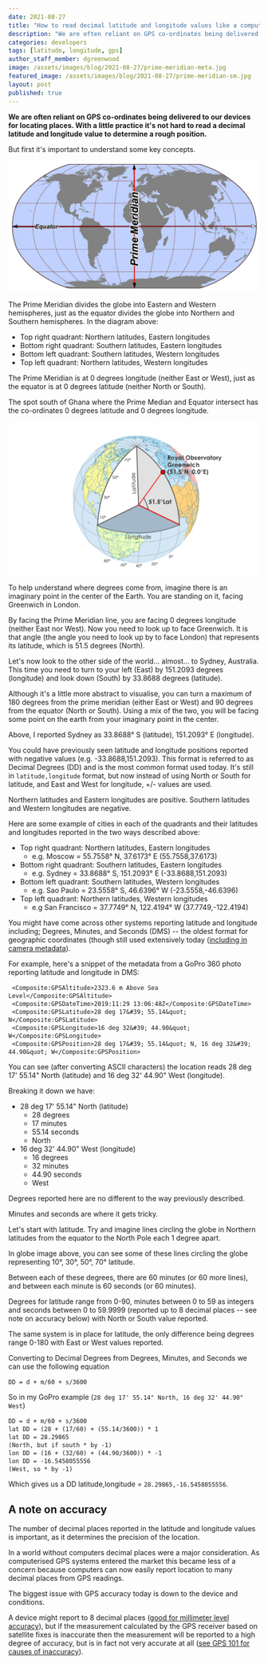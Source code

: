```yaml
---
date: 2021-08-27
title: "How to read decimal latitude and longitude values like a computer"
description: "We are often reliant on GPS co-ordinates being delivered to our devices to interpret location. With a little practice it's not hard to read a decimal latitude and longitude value to determine a rough position."
categories: developers
tags: [latitude, longitude, gps]
author_staff_member: dgreenwood
image: /assets/images/blog/2021-08-27/prime-meridian-meta.jpg
featured_image: /assets/images/blog/2021-08-27/prime-meridian-sm.jpg
layout: post
published: true
---
```


**We are often reliant on GPS co-ordinates being delivered to our devices for locating places. With a little practice it's not hard to read a decimal latitude and longitude value to determine a rough position.**

But first it's important to understand some key concepts.

<img class="img-fluid" src="/assets/images/blog/2021-08-27/prime-meridian-sm.jpg
" alt="Equator and Prime Meridian" title="Equator and Prime Meridian" />

The Prime Meridian divides the globe into Eastern and Western hemispheres, just as the equator divides the globe into Northern and Southern hemispheres. In the diagram above:

* Top right quadrant: Northern latitudes, Eastern longitudes
* Bottom right quadrant: Southern latitudes, Eastern longitudes
* Bottom left quadrant: Southern latitudes, Western longitudes
* Top left quadrant: Northern latitudes, Western longitudes

The Prime Meridian is at 0 degrees longitude (neither East or West), just as the equator is at 0 degrees latitude (neither North or South).

The spot south of Ghana where the Prime Median and Equator intersect has the co-ordinates 0 degrees latitude and 0 degrees longitude.

<img class="img-fluid" src="/assets/images/blog/2021-08-27/decimal-degrees-greenwich.jpg
" alt="Latitude and longitude decimal diagram" title="Latitude and longitude decimal diagram" />

To help understand where degrees come from, imagine there is an imaginary point in the center of the Earth. You are standing on it, facing Greenwich in London.

By facing the Prime Meridian line, you are facing 0 degrees longitude (neither East nor West). Now you need to look up to face Greenwich. It is that angle (the angle you need to look up by to face London) that represents its latitude, which is 51.5 degrees (North).

Let's now look to the other side of the world... almost... to Sydney, Australia. This time you need to turn to your left (East) by 151.2093 degrees (longitude) and look down (South) by 33.8688 degrees (latitude).

Although it's a little more abstract to visualise, you can turn a maximum of 180 degrees from the prime meridian (either East or West) and 90 degrees from the equator (North or South). Using a mix of the two, you will be facing some point on the earth from your imaginary point in the center.

Above, I reported Sydney as 33.8688° S (latitude), 151.2093° E (longitude). 

You could have previously seen latitude and longitude positions reported with negative values (e.g. -33.8688,151.2093). This format is referred to as Decimal Degrees (DD) and is the most common format used today. It's still in `latitude,longitude` format, but now instead of using North or South for latitude, and East and West for longitude, +/- values are used. 

Northern latitudes and Eastern longitudes are positive. Southern latitudes and Western longitudes are negative. 

Here are some example of cities in each of the quadrants and their latitudes and longitudes reported in the two ways described above:

* Top right quadrant: Northern latitudes, Eastern longitudes
	* e.g. Moscow = 55.7558° N, 37.6173° E (55.7558,37.6173)
* Bottom right quadrant: Southern latitudes, Eastern longitudes 
	* e.g. Sydney = 33.8688° S, 151.2093° E (-33.8688,151.2093)
* Bottom left quadrant: Southern latitudes, Western longitudes
	* e.g. Sao Paulo = 23.5558° S, 46.6396° W (-23.5558,-46.6396)
* Top left quadrant: Northern latitudes, Western longitudes
	* e.g San Francisco = 37.7749° N, 122.4194° W (37.7749,-122.4194)

You might have come across other systems reporting latitude and longitude including; Degrees, Minutes, and Seconds (DMS) -- the oldest format for geographic coordinates (though still used extensively today ([including in camera metadata](/blog/2020/metadata-exif-xmp-360-photo-files)).

For example, here's a snippet of the metadata from a GoPro 360 photo reporting latitude and longitude in DMS:

```
 <Composite:GPSAltitude>2323.6 m Above Sea Level</Composite:GPSAltitude>
 <Composite:GPSDateTime>2019:11:29 13:06:48Z</Composite:GPSDateTime>
 <Composite:GPSLatitude>28 deg 17&#39; 55.14&quot; N</Composite:GPSLatitude>
 <Composite:GPSLongitude>16 deg 32&#39; 44.90&quot; W</Composite:GPSLongitude>
 <Composite:GPSPosition>28 deg 17&#39; 55.14&quot; N, 16 deg 32&#39; 44.90&quot; W</Composite:GPSPosition>
```

You can see (after converting ASCII characters) the location reads 28 deg 17' 55.14" North (latitude) and 16 deg 32' 44.90" West (longitude).

Breaking it down we have:

* 28 deg 17' 55.14" North (latitude)
	* 28 degrees
	* 17 minutes
	* 55.14 seconds
	* North
* 16 deg 32' 44.90" West (longitude)
	* 16 degrees
	* 32 minutes
	* 44.90 seconds
	* West

Degrees reported here are no different to the way previously described.

Minutes and seconds are where it gets tricky.

Let's start with latitude. Try and imagine lines circling the globe in Northern latitudes from the equator to the North Pole each 1 degree apart. 

In globe image above, you can see some of these lines circling the globe representing 10°, 30°, 50°, 70° latitude.

Between each of these degrees, there are 60 minutes (or 60 more lines), and between each minute is 60 seconds (or 60 minutes).

Degrees for latitude range from 0-90, minutes between 0 to 59 as integers and seconds between 0 to 59.9999 (reported up to 8 decimal places -- see note on accuracy below) with North or South value reported.

The same system is in place for latitude, the only difference being degrees range 0-180 with East or West values reported.

Converting to Decimal Degrees from Degrees, Minutes, and Seconds we can use the following equation

```
DD = d + m/60 + s/3600
```

So in my GoPro example (`28 deg 17' 55.14" North, 16 deg 32' 44.90" West`)

```
DD = d + m/60 + s/3600 
lat DD = (28 + (17/60) + (55.14/3600)) * 1
lat DD = 28.29865
(North, but if south * by -1)
lon DD = (16 + (32/60) + (44.90/3600)) * -1
lon DD = -16.5458055556
(West, so * by -1)
```

Which gives us a DD latitude,longitude = `28.29865,-16.5458055556`.

## A note on accuracy

The number of decimal places reported in the latitude and longitude values is important, as it determines the precision of the location.

In a world without computers decimal places were a major consideration. As computerised GPS systems entered the market this became less of a concern because computers can now easily report location to many decimal places from GPS readings.

The biggest issue with GPS accuracy today is down to the device and conditions.

A device might report to 8 decimal places ([good for millimeter level accuracy](https://en.wikipedia.org/wiki/Decimal_degrees)), but if the measurement calculated by the GPS receiver based on satellite fixes is inaccurate then the measurement will be reported to a high degree of accuracy, but is in fact not very accurate at all ([see GPS 101 for causes of inaccuracy](/blog/2020/gps-101)).